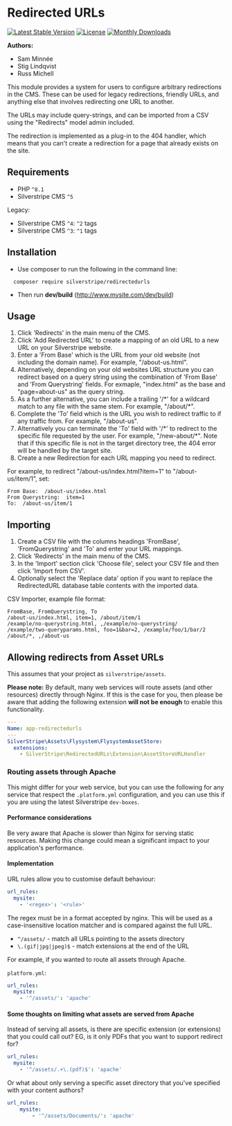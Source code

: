 # Redirected URLs

[![Latest Stable Version](https://poser.pugx.org/silverstripe/redirectedurls/version)](https://packagist.org/packages/silverstripe/redirectedurls)
[![License](https://poser.pugx.org/silverstripe/redirectedurls/license)](https://packagist.org/packages/silverstripe/redirectedurls)
[![Monthly Downloads](https://poser.pugx.org/silverstripe/redirectedurls/d/monthly)](https://packagist.org/packages/silverstripe/redirectedurls)

**Authors:**
* Sam Minnée
* Stig Lindqvist
* Russ Michell

This module provides a system for users to configure arbitrary redirections in the CMS. These can be
used for legacy redirections, friendly URLs, and anything else that involves redirecting one URL to
another.

The URLs may include query-strings, and can be imported from a CSV using the "Redirects" model
admin included.

The redirection is implemented as a plug-in to the 404 handler, which means that you can't create a
redirection for a page that already exists on the site.

## Requirements

* PHP `^8.1`
* Silverstripe CMS `^5`

Legacy:

* Silverstripe CMS `^4`: `^2` tags
* Silverstripe CMS `^3`: `^1` tags

## Installation

- Use composer to run the following in the command line:

```
  composer require silverstripe/redirectedurls
```

- Then run **dev/build** (http://www.mysite.com/dev/build)

## Usage

1. Click 'Redirects' in the main menu of the CMS.
2. Click 'Add Redirected URL' to create a mapping of an old URL to a new URL on your Silverstripe website.
3. Enter a 'From Base' which is the URL from your old website (not including the domain name). For example, "/about-us.html".
4. Alternatively, depending on your old websites URL structure you can redirect based on a query string using the combination of 'From Base' and 'From Querystring' fields. For exmaple, "index.html" as the base and "page=about-us" as the query string.
5. As a further alternative, you can include a trailing '/\*' for a wildcard match to any file with the same stem. For example, "/about/\*".
6. Complete the 'To' field which is the URL you wish to redirect traffic to if any traffic from. For example, "/about-us".
7. Alternatively you can terminate the 'To' field with '/\*' to redirect to the specific file requested by the user. For example, "/new-about/\*". Note that if this specific file is not in the target directory tree, the 404 error will be handled by the target site.
8. Create a new Redirection for each URL mapping you need to redirect.

For example, to redirect "/about-us/index.html?item=1" to "/about-us/item/1", set:

```
From Base:  /about-us/index.html
From Querystring:  item=1
To:  /about-us/item/1
```

## Importing

1. Create a CSV file with the columns headings 'FromBase', 'FromQuerystring' and 'To' and enter your URL mappings.
2. Click 'Redirects' in the main menu of the CMS.
3. In the 'Import' section click 'Choose file', select your CSV file and then click 'Import from CSV'.
4. Optionally select the 'Replace data' option if you want to replace the RedirectedURL database table contents with the imported data.

CSV Importer, example file format:

```
FromBase, FromQuerystring, To
/about-us/index.html, item=1, /about/item/1
/example/no-querystring.html, ,/example/no-querystring/
/example/two-queryparams.html, foo=1&bar=2, /example/foo/1/bar/2
/about/*, ,/about-us
```

## Allowing redirects from Asset URLs

This assumes that your project as `silverstripe/assets`.

**Please note:** By default, many web services will route assets (and other resources) directly through Nginx. If this
is the case for you, then please be aware that adding the following extension **will not be enough** to enable this
functionality.

```yaml
---
Name: app-redirectedurls
---
SilverStripe\Assets\Flysystem\FlysystemAssetStore:
  extensions:
    - SilverStripe\RedirectedURLs\Extension\AssetStoreURLHandler
```

### Routing assets through Apache

This might differ for your web service, but you can use the following for any service that respect the `.platform.yml`
configuration, and you can use this if you are using the latest Silverstripe `dev-boxes`.

#### Performance considerations

Be very aware that Apache is slower than Nginx for serving static resources. Making this change could mean a significant
impact to your application's performance.

#### Implementation

URL rules allow you to customise default behaviour:

```yaml
url_rules:
  mysite:
    - '<regex>': '<rule>'
```

The regex must be in a format accepted by nginx. This will be used as a case-insensitive location matcher and is
compared against the full URL.

* `^/assets/` - match all URLs pointing to the assets directory
* `\.(gif|jpg|jpeg)$` - match extensions at the end of the URL

For example, if you wanted to route all assets through Apache.

`platform.yml`:
```yaml
url_rules:
  mysite:
    - '^/assets/': 'apache'
```

#### Some thoughts on limiting what assets are served from Apache

Instead of serving all assets, is there are specific extension (or extensions) that you could call out? EG, is it only
PDFs that you want to support redirect for?

```yaml
url_rules:
  mysite:
    - '^/assets/.+\.(pdf)$': 'apache'
```

Or what about only serving a specific asset directory that you've specified with your content authors?

```yaml
url_rules:
    mysite:
        - '^/assets/Documents/': 'apache'
```
